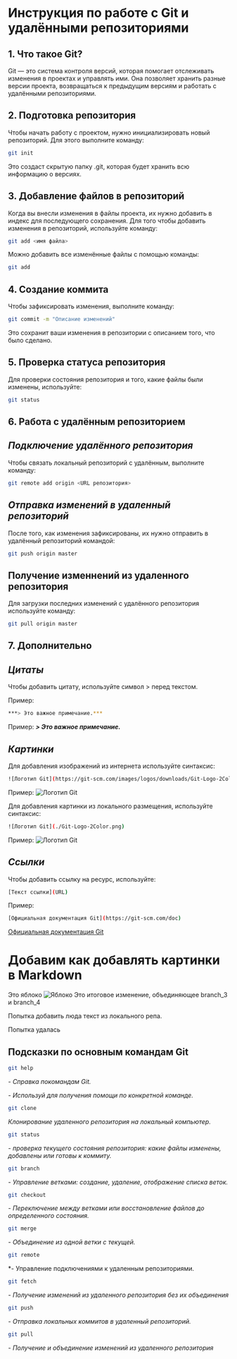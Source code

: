 # Инструкция по работе с Git и удалёнными репозиториями

## 1. Что такое Git?
Git — это система контроля версий, которая помогает отслеживать изменения в проектах и управлять ими. Она позволяет хранить разные версии проекта, возвращаться к предыдущим версиям и работать с удалёнными репозиториями.

## 2. Подготовка репозитория
Чтобы начать работу с проектом, нужно инициализировать новый репозиторий. Для этого выполните команду:
```bash
git init
```
Это создаст скрытую папку .git, которая будет хранить всю информацию о версиях.
## 3. Добавление файлов в репозиторий
Когда вы внесли изменения в файлы проекта, их нужно добавить в индекс для последующего сохранения. 
Для того чтобы добавить изменения в репозиторий, используйте команду:
```bash
git add <имя файла>
```
Можно добавить все изменённые файлы с помощью команды:
```bash
git add
```
## 4. Создание коммита
Чтобы зафиксировать изменения, выполните команду:
```bash
git commit -m "Описание изменений"
```
Это сохранит ваши изменения в репозитории с описанием того, что было сделано.
## 5. Проверка статуса репозитория
Для проверки состояния репозитория и того, какие файлы были изменены, используйте:
```bash
git status
```
## 6. Работа с удалённым репозиторием
## *Подключение удалённого репозитория*
Чтобы связать локальный репозиторий с удалённым, выполните команду:
```bash
git remote add origin <URL репозитория>
```
## *Отправка изменений в удаленный репозиторий*
После того, как изменения зафиксированы, их нужно отправить в удалённый репозиторий командой:
```bash
git push origin master
```
## Получение изменнений из удаленного репозитория
Для загрузки последних изменений с удалённого репозитория используйте команду:
```bash
git pull origin master
```
## 7. Дополнительно
## *Цитаты*
Чтобы добавить цитату, используйте символ > перед текстом. 

Пример:
```bash 
***> Это важное примечание.***
```
Пример:
***> Это важное примечание.***
## *Картинки*
Для добавления изображений из интернета используйте синтаксис:
```bash
![Логотип Git](https://git-scm.com/images/logos/downloads/Git-Logo-2Color.png)

```
Пример:
![Логотип Git](https://git-scm.com/images/logos/downloads/Git-Logo-2Color.png)


Для добавления картинки из локального размещения, используйте синтаксис: 
```bash
![Логотип Git](./Git-Logo-2Color.png)
```
Пример:
![Логотип Git](./Git-Logo-2Color.png)
## *Ссылки*
Чтобы добавить ссылку на ресурс, используйте:
```bash
[Текст ссылки](URL)
```
Пример:
```bash
[Официальная документация Git](https://git-scm.com/doc)
```
[Официальная документация Git](https://git-scm.com/doc)

# Добавим как добавлять картинки в Markdown
Это яблоко
![Яблоко](apple.jpg)
Это итоговое изменение, объединяющее branch_3 и branch_4

Попытка добавить люда текст из локального репа.

Попытка удалась

## Подсказки по основным командам Git

```sh
git help
```
*- Справка покомандам Git.*

*- Используй для получения помощи по конкретной команде.*
```sh
git clone
```
*Клонирование удаленного репозитория на локальный компьютер.*

```sh
git status
```
*- проверка текущего состояния репозитория: какие файлы изменены, добавлены или готовы к коммиту.*

```sh
git branch
```
*- Управление ветками: создание, удаление, отображение списка веток.*
```sh
git checkout
```
*- Переключение между ветками или восстановление файлов до определенного состояния.*

```sh
git merge 
```
*- Объединение из одной ветки с текущей.*

```sh
git remote
```
*- Управление подключениями к удаленным репозиториями.

```sh
git fetch
```
*- Получение изменений из удаленного репозитория без их объединения*

```sh
git push
```
*- Отправка локальных коммитов в удаленный репозиторий.*

```sh
git pull
```
*- Получение и объединение изменений из удаленного репозитория*